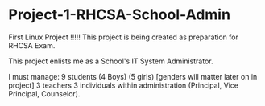# Project-1-RHCSA-School-Admin
First Linux Project !!!!! 
This project is being created as preparation for RHCSA Exam.

This project enlists me as a School's IT System Administrator.

I must manage:
                9 students (4 Boys) (5 girls) [genders will matter later on in project]
                     3 teachers
                         3 individuals within administration (Principal, Vice Principal, Counselor).
